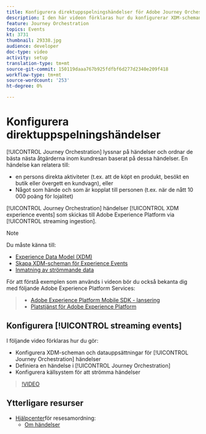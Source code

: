 ```yaml
---
title: Konfigurera direktuppspelningshändelser för Adobe Journey Orchestration
description: I den här videon förklaras hur du konfigurerar XDM-scheman och datauppsättningar för guidehändelser för resan, definierar en händelse i resan och konfigurerar källsystem för att direktuppspela händelser
feature: Journey Orchestration
topics: Events
kt: 3731
thumbnail: 29338.jpg
audience: developer
doc-type: video
activity: setup
translation-type: tm+mt
source-git-commit: 150119daaa767b925fdfbf6d277d2340e209f418
workflow-type: tm+mt
source-wordcount: '253'
ht-degree: 0%

---
```



# Konfigurera direktuppspelningshändelser

[!UICONTROL Journey Orchestration] lyssnar på händelser och ordnar de bästa nästa åtgärderna inom kundresan baserat på dessa händelser. En händelse kan relatera till:

* en persons direkta aktiviteter (t.ex. att de köpt en produkt, besökt en butik eller övergett en kundvagn), eller
* Något som hände och som är kopplat till personen (t.ex. när de nått 10 000 poäng för lojalitet)

[!UICONTROL Journey Orchestration] händelser [!UICONTROL XDM experience events] som skickas till Adobe Experience Platform via [!UICONTROL streaming ingestion].

>[!NOTE]
>Du måste känna till:
>
>* [Experience Data Model (XDM)](https://docs.adobe.com/content/help/en/platform-learn/tutorials/schemas/understanding-the-xdm-system-and-experience-data-model.html)
>* [Skapa XDM-scheman för Experience Events](https://docs.adobe.com/content/help/en/platform-learn/tutorials/schemas/create-your-first-schema-with-out-of-the-box-components.html)
>* [Inmatning av strömmande data](https://docs.adobe.com/content/help/en/platform-learn/tutorials/data-ingestion/understanding-streaming-ingestion.html)
>
>
För att förstå exemplen som används i videon bör du också bekanta dig med följande Adobe Experience Platform Services:
>
>* [Adobe Experience Platform Mobile SDK - lansering](https://docs.adobe.com/content/help/en/core-services-learn/tutorials/launch-mobile/understanding-the-mobile-sdks.html)
>* [Platstjänst för Adobe Experience Platform](https://docs.adobe.com/content/help/en/places/using/home.html)
>



## Konfigurera [!UICONTROL streaming events]

I följande video förklaras hur du gör:

* Konfigurera XDM-scheman och datauppsättningar för [!UICONTROL Journey Orchestration] händelser
* Definiera en händelse i [!UICONTROL Journey Orchestration]
* Konfigurera källsystem för att strömma händelser

>[!VIDEO](https://video.tv.adobe.com/v/29338?quality=12)

## Ytterligare resurser

* [Hjälpcenter](https://docs.adobe.com/content/help/en/journeys/using/journey-orchestration-home.html)för resesamordning:
   * [Om händelser](https://docs.adobe.com/content/help/en/journeys/using/events-journeys/about-events.html)
